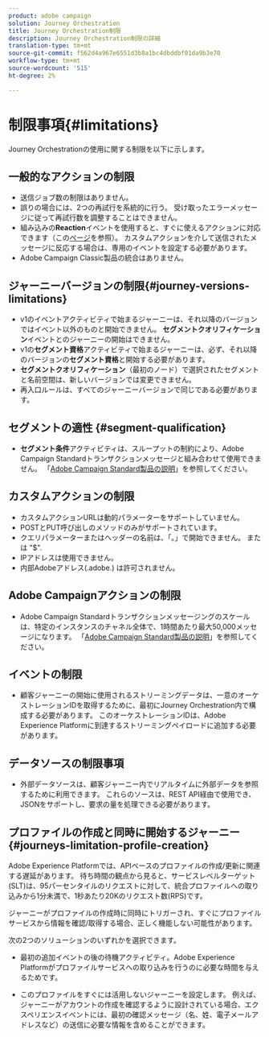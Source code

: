 ```yaml
---
product: adobe campaign
solution: Journey Orchestration
title: Journey Orchestration制限
description: Journey Orchestration制限の詳細
translation-type: tm+mt
source-git-commit: f562d4a967e6551d3b8a1bc4dbddbf01da9b3e70
workflow-type: tm+mt
source-wordcount: '515'
ht-degree: 2%

---
```



# 制限事項{#limitations}

Journey Orchestrationの使用に関する制限を以下に示します。

## 一般的なアクションの制限

* 送信ジョブ数の制限はありません。 
* 誤りの場合には、2つの再試行を系統的に行う。 受け取ったエラーメッセージに従って再試行数を調整することはできません。 
* 組み込みの&#x200B;**Reaction**&#x200B;イベントを使用すると、すぐに使えるアクションに対応できます（この[ページ](../building-journeys/reaction-events.md)を参照）。 カスタムアクションを介して送信されたメッセージに反応する場合は、専用のイベントを設定する必要があります。 
* Adobe Campaign Classic製品の統合はありません。

## ジャーニーバージョンの制限{#journey-versions-limitations}

* v1のイベントアクティビティで始まるジャーニーは、それ以降のバージョンではイベント以外のものと開始できません。 **セグメントクオリフィケーション**&#x200B;イベントとのジャーニーの開始はできません。
* v1の&#x200B;**セグメント資格**&#x200B;アクティビティで始まるジャーニーは、必ず、それ以降のバージョンの&#x200B;**セグメント資格**&#x200B;と開始する必要があります。
* **セグメントクオリフィケーション**（最初のノード）で選択されたセグメントと名前空間は、新しいバージョンでは変更できません。
* 再入口ルールは、すべてのジャーニーバージョンで同じである必要があります。

## セグメントの適性 {#segment-qualification}

* **セグメント条件**&#x200B;アクティビティは、スループットの制約により、Adobe Campaign Standardトランザクションメッセージと組み合わせて使用できません。 「[Adobe Campaign Standard製品の説明](https://helpx.adobe.com/jp/legal/product-descriptions/campaign-standard.html)」を参照してください。 
 

## カスタムアクションの制限

* カスタムアクションURLは動的パラメーターをサポートしていません。 
* POSTとPUT呼び出しのメソッドのみがサポートされています。 
* クエリパラメーターまたはヘッダーの名前は、「。」で開始できません。 または &quot;$&quot;. 
* IPアドレスは使用できません。 
* 内部Adobeアドレス(.adobe.) は許可されません。
 

## Adobe Campaignアクションの制限

* Adobe Campaign Standardトランザクションメッセージングのスケールは、特定のインスタンスのチャネル全体で、1時間あたり最大50,000メッセージになります。 「[Adobe Campaign Standard製品の説明](https://helpx.adobe.com/legal/product-descriptions/campaign-standard.html)」を参照してください。 
 

## イベントの制限

* 顧客ジャーニーの開始に使用されるストリーミングデータは、一意のオーケストレーションIDを取得するために、最初にJourney Orchestration内で構成する必要があります。 このオーケストレーションIDは、Adobe Experience Platformに到達するストリーミングペイロードに追加する必要があります。
 

## データソースの制限事項

* 外部データソースは、顧客ジャーニー内でリアルタイムに外部データを参照するために利用できます。 これらのソースは、REST API経由で使用でき、JSONをサポートし、要求の量を処理できる必要があります。

## プロファイルの作成と同時に開始するジャーニー{#journeys-limitation-profile-creation}

Adobe Experience Platformでは、APIベースのプロファイルの作成/更新に関連する遅延があります。 待ち時間の観点から見ると、サービスレベルターゲット(SLT)は、95パーセンタイルのリクエストに対して、統合プロファイルへの取り込みから1分未満で、1秒あたり20Kのリクエスト数(RPS)です。

ジャーニーがプロファイルの作成時に同時にトリガーされ、すぐにプロファイルサービスから情報を確認/取得する場合、正しく機能しない可能性があります。

次の2つのソリューションのいずれかを選択できます。

* 最初の追加イベントの後の待機アクティビティ。Adobe Experience Platformがプロファイルサービスへの取り込みを行うのに必要な時間を与えるためです。

* このプロファイルをすぐには活用しないジャーニーを設定します。 例えば、ジャーニーがアカウントの作成を確認するように設計されている場合、エクスペリエンスイベントには、最初の確認メッセージ（名、姓、電子メールアドレスなど）の送信に必要な情報を含めることができます。